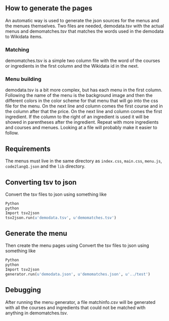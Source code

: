 ## How to generate the pages

An automatic way is used to generate the json sources for the menus and the menues themselves. Two files are needed, demodata.tsv with the actual menus and demomatches.tsv that matches the words used in the demodata to Wikidata items. 

### Matching
demomatches.tsv is a simple two column file with the word of the courses or ingredients in the first column and the Wikidata id in the next. 

### Menu building
demodata.tsv is a bit more complex, but has each menu in the first column. Following the name of the menu is the background image and then the different colors in the color scheme for that menu that will go into the css file for the menu. On the next line and column comes the first course and in the column after that the price. On the next line and column comes the first ingredient. If the column to the right of an ingredient is used it will be showed in parentheses after the ingredient. Repeat with more ingredients and courses and menues. Looking at a file will probably make it easier to follow.

## Requirements
The menus must live in the same directory as `index.css`, `main.css`, `menu.js`, `code2langQ.json` and the `lib`
directory.

## Converting tsv to json
Convert the tsv files to json using something like
```python
Python
python
Import tsv2json
tsv2json.run(u'demodata.tsv', u'demomatches.tsv')
```

## Generate the menu
Then create the menu pages using 
Convert the tsv files to json using something like
```python
Python
python
Import tsv2json
generator.run(u'demodata.json', u'demomatches.json', u'../test')
```

## Debugging
After running the menu generator, a file matchinfo.csv will be generated with all the courses and ingredients that could not be matched with anything in demomatches.tsv. 
